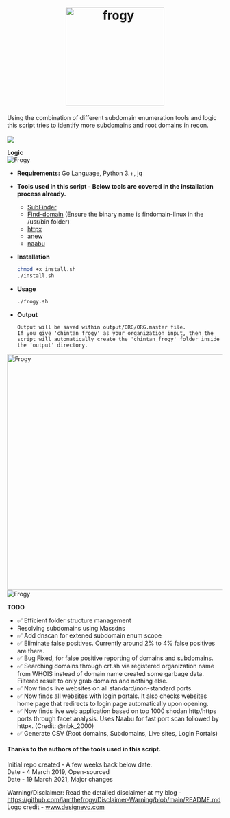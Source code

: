 <h1 align="center">
  <a href="https://github.com/iamthefrogy/frogy"><img src="https://user-images.githubusercontent.com/8291014/111029632-a1d13280-83f5-11eb-943a-002f71680d90.png" alt="frogy" height=230px></a>
  </h1>
  
Using the combination of different subdomain enumeration tools and logic this script tries to identify more subdomains and root domains in recon. <br/><br/>
![](https://visitor-badge.glitch.me/badge?page_id=iamthefrogy.frogy)<a href="https://twitter.com/iamthefrogy"> </a>

**Logic**<br/>
<img src="https://user-images.githubusercontent.com/8291014/140434882-95e04fae-b225-4ab5-b686-3e6c8cfb9b0c.png" alt="Frogy" title="Frogy" />

+ **Requirements:** Go Language, Python 3.+, jq<br/>
+ **Tools used in this script - Below tools are covered in the installation process already.**<br/>

  + [SubFinder](https://github.com/projectdiscovery/subfinder)
  + [Find-domain](https://github.com/Findomain/Findomain) (Ensure the binary name is findomain-linux in the /usr/bin folder)
  + [httpx](https://github.com/projectdiscovery/httpx)
  + [anew](https://github.com/tomnomnom/anew)
  + [naabu](https://github.com/projectdiscovery/naabu)
    
+ **Installation**
    ```sh
  chmod +x install.sh
  ./install.sh
    ```
+ **Usage**
    ```sh
    ./frogy.sh
    ```
+ **Output**
    ```
    Output will be saved within output/ORG/ORG.master file. 
    If you give 'chintan frogy' as your organization input, then the script will automatically create the 'chintan_frogy' folder inside the 'output' directory.
    ```
<img src="https://user-images.githubusercontent.com/8291014/140436374-08423efb-b17a-49d7-b16f-23108e215a62.png" alt="Frogy" title="Frogy" width="550" height="550" />
<img src="https://user-images.githubusercontent.com/8291014/140436973-71f45735-141c-4224-8e47-9855862719f4.png" alt="Frogy" title="Frogy" />

**TODO**
- ✅  Efficient folder structure management
- Resolving subdomains using Massdns
- ✅  Add dnscan for extened subdomain enum scope
- ✅  Eliminate false positives. Currently around 2% to 4% false positives are there.
- ✅  Bug Fixed, for false positive reporting of domains and subdomains.
- ✅  Searching domains through crt.sh via registered organization name from WHOIS instead of domain name created some garbage data. Filtered result to only grab domains and nothing else.
- ✅  Now finds live websites on all standard/non-standard ports.
- ✅  Now finds all websites with login portals. It also checks websites home page that redirects to login page automatically upon opening.
- ✅  Now finds live web application based on top 1000 shodan http/https ports through facet analysis. Uses Naabu for fast port scan followed by httpx. (Credit: @nbk_2000)
- ✅  Generate CSV (Root domains, Subdomains, Live sites, Login Portals)

#### Thanks to the authors of the tools used in this script.
Initial repo created - A few weeks back below date.<br/>
Date - 4 March 2019, Open-sourced<br/>
Date - 19 March 2021, Major changes<br/>

Warning/Disclaimer: Read the detailed disclaimer at my blog - https://github.com/iamthefrogy/Disclaimer-Warning/blob/main/README.md <br/>
Logo credit - www.designevo.com
